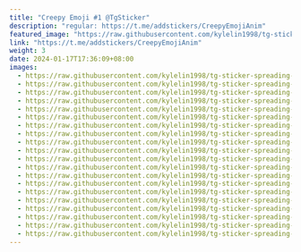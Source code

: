 ```yaml
---
title: "Creepy Emoji #1 @TgSticker"
description: "regular: https://t.me/addstickers/CreepyEmojiAnim"
featured_image: "https://raw.githubusercontent.com/kylelin1998/tg-sticker-spreading-worldwide-images/main/img/1d5ed224-8aea-485e-b1d2-3794fae4e665.jpg"
link: "https://t.me/addstickers/CreepyEmojiAnim"
weight: 3
date: 2024-01-17T17:36:09+08:00
images:
  - https://raw.githubusercontent.com/kylelin1998/tg-sticker-spreading-worldwide-images/main/img/1d5ed224-8aea-485e-b1d2-3794fae4e665.jpg
  - https://raw.githubusercontent.com/kylelin1998/tg-sticker-spreading-worldwide-images/main/img/23fd3c6c-4127-436b-a2b9-c24567454a84.jpg
  - https://raw.githubusercontent.com/kylelin1998/tg-sticker-spreading-worldwide-images/main/img/26eb8a98-7388-4873-b8fc-7f21b0123baa.jpg
  - https://raw.githubusercontent.com/kylelin1998/tg-sticker-spreading-worldwide-images/main/img/2960e235-70cc-41b4-8993-8baaa0e09986.jpg
  - https://raw.githubusercontent.com/kylelin1998/tg-sticker-spreading-worldwide-images/main/img/8a37f423-9660-4730-8248-866b6cfc4086.jpg
  - https://raw.githubusercontent.com/kylelin1998/tg-sticker-spreading-worldwide-images/main/img/b2634932-54ac-47e0-9ccb-df45d01db4d7.jpg
  - https://raw.githubusercontent.com/kylelin1998/tg-sticker-spreading-worldwide-images/main/img/536bdc90-ad2d-44c6-a17b-9d4473048e4c.jpg
  - https://raw.githubusercontent.com/kylelin1998/tg-sticker-spreading-worldwide-images/main/img/21e729b4-35b6-43eb-84d5-c4f785bab044.jpg
  - https://raw.githubusercontent.com/kylelin1998/tg-sticker-spreading-worldwide-images/main/img/636dc896-f39d-4a0d-99b6-b55079d55944.jpg
  - https://raw.githubusercontent.com/kylelin1998/tg-sticker-spreading-worldwide-images/main/img/315622a3-ba1e-439e-9c29-d541a58188a9.jpg
  - https://raw.githubusercontent.com/kylelin1998/tg-sticker-spreading-worldwide-images/main/img/930386c2-5366-45fc-aa04-9c1081627988.jpg
  - https://raw.githubusercontent.com/kylelin1998/tg-sticker-spreading-worldwide-images/main/img/a18bc1a1-9a7b-4683-9f6c-2c4934ab95b4.jpg
  - https://raw.githubusercontent.com/kylelin1998/tg-sticker-spreading-worldwide-images/main/img/020138e4-eebf-48fb-a8c8-0d2f538bebfe.jpg
  - https://raw.githubusercontent.com/kylelin1998/tg-sticker-spreading-worldwide-images/main/img/0d26da04-ee82-4132-9418-51db1a0e48b6.jpg
  - https://raw.githubusercontent.com/kylelin1998/tg-sticker-spreading-worldwide-images/main/img/79939eb7-baf2-4863-afd0-76981bc2f918.jpg
  - https://raw.githubusercontent.com/kylelin1998/tg-sticker-spreading-worldwide-images/main/img/fb70f326-c28c-4ec9-9da3-866162838d90.jpg
  - https://raw.githubusercontent.com/kylelin1998/tg-sticker-spreading-worldwide-images/main/img/74f980d0-4229-4c7d-9954-9965887b8cce.jpg
  - https://raw.githubusercontent.com/kylelin1998/tg-sticker-spreading-worldwide-images/main/img/19d5112b-df54-43fe-956d-748bf4956819.jpg
  - https://raw.githubusercontent.com/kylelin1998/tg-sticker-spreading-worldwide-images/main/img/eab8cf7d-3b87-48e3-99bf-6b4d9d60cd87.jpg
  - https://raw.githubusercontent.com/kylelin1998/tg-sticker-spreading-worldwide-images/main/img/2b7db021-b5ca-4cea-b45b-d8a5323ef8d6.jpg
---
```

